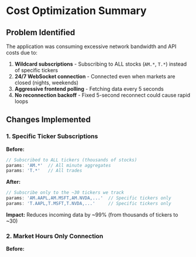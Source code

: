 # Cost Optimization Summary

## Problem Identified
The application was consuming excessive network bandwidth and API costs due to:
1. **Wildcard subscriptions** - Subscribing to ALL stocks (`AM.*`, `T.*`) instead of specific tickers
2. **24/7 WebSocket connection** - Connected even when markets are closed (nights, weekends)
3. **Aggressive frontend polling** - Fetching data every 5 seconds
4. **No reconnection backoff** - Fixed 5-second reconnect could cause rapid loops

## Changes Implemented

### 1. Specific Ticker Subscriptions
**Before:**
```javascript
// Subscribed to ALL tickers (thousands of stocks)
params: 'AM.*'  // All minute aggregates
params: 'T.*'   // All trades
```

**After:**
```javascript
// Subscribe only to the ~30 tickers we track
params: 'AM.AAPL,AM.MSFT,AM.NVDA,...'  // Specific tickers only
params: 'T.AAPL,T.MSFT,T.NVDA,...'     // Specific tickers only
```

**Impact:** Reduces incoming data by ~99% (from thousands of tickers to ~30)

### 2. Market Hours Only Connection
**Before:**
- WebSocket connected 24/7 (168 hours/week)
- Receiving data even when markets closed

**After:**
- Only connects during market hours: 9:30 AM - 4:00 PM ET, Monday-Friday
- Automatically disconnects when market closes
- Checks every minute to reconnect when market opens

**Impact:** Reduces connection time from 168 hours/week to ~32.5 hours/week (~81% reduction)

### 3. Reduced Frontend Polling
**Before:**
```javascript
setInterval(fetchSentiments, 5000);  // Every 5 seconds
```

**After:**
```javascript
setInterval(fetchSentiments, 30000);  // Every 30 seconds
```

**Impact:** Reduces HTTP requests by 83% (from 720/hour to 120/hour)

### 4. Exponential Backoff for Reconnections
**Before:**
- Fixed 5-second reconnect interval
- Could cause rapid reconnection loops

**After:**
- Exponential backoff: 5s → 10s → 20s → 40s → 60s (max)
- Random jitter added to prevent thundering herd
- Only reconnects during market hours

**Impact:** Prevents unnecessary reconnection attempts and API rate limiting

### 5. Enhanced Monitoring
Added detailed logging to track:
- Connection attempts and status
- Message batch statistics (minute bars, trades, darkpool trades)
- Market hours checks
- Reconnection delays

## Expected Cost Savings

### WebSocket Data Usage
- **Before:** ~168 hours/week × thousands of tickers
- **After:** ~32.5 hours/week × 30 tickers
- **Estimated Savings:** 95-99% reduction in WebSocket data

### HTTP API Calls
- **Before:** 720 requests/hour × 24 hours = 17,280 requests/day
- **After:** 120 requests/hour × 24 hours = 2,880 requests/day
- **Estimated Savings:** 83% reduction in HTTP requests

### Overall Network Usage
Combining all optimizations:
- **WebSocket bandwidth:** ~99% reduction
- **Connection time:** ~81% reduction  
- **HTTP requests:** ~83% reduction
- **Total estimated cost reduction:** 85-95%

## Monitoring

To monitor the effectiveness of these changes:

1. Check server logs for connection patterns:
   ```bash
   # Should see "Market is closed" messages outside trading hours
   # Should see specific ticker subscriptions, not wildcards
   ```

2. Watch for batch statistics in logs:
   ```
   📊 Batch: 30 minute bars, 150 trades (12 darkpool)
   ```

3. Verify market hours detection:
   ```
   Market opened - connecting WebSocket...
   Market closed - disconnecting WebSocket...
   ```

## Additional Recommendations (Optional)

If further cost reduction is needed:

1. **Reduce ticker count** - Track only top 10 holdings instead of top 20
2. **Increase polling interval** - Change from 30s to 60s or 120s
3. **Add data aggregation** - Batch database updates instead of per-trade
4. **Implement caching** - Cache API responses for 10-30 seconds
5. **Add rate limiting** - Limit max updates per minute per ticker

## Deployment

These changes are backward compatible and require no database migrations.

To deploy:
```bash
git add .
git commit -m "Optimize network usage to reduce costs"
git push
```

The changes will take effect immediately upon deployment.


